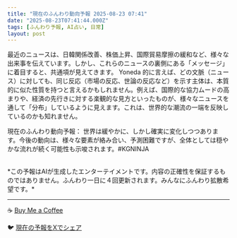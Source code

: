 ```yaml
---
title: "現在のふんわり動向予報 2025-08-23 07:41"
date: "2025-08-23T07:41:44.000Z"
tags: [ふんわり予報, AI占い, 日常]
layout: post
---
```


最近のニュースは、日韓関係改善、株価上昇、国際貿易摩擦の緩和など、様々な出来事を伝えています。しかし、これらのニュースの裏側にある「メッセージ」に着目すると、共通項が見えてきます。  Yoneda 的に言えば、どの文脈（ニュース）に対しても、同じ反応（市場の反応、世論の反応など）を示す主体は、本質的に似た性質を持つと言えるかもしれません。例えば、国際的な協力ムードの高まりや、経済の先行きに対する楽観的な見方といったものが、様々なニュースを通して「分布」しているように見えます。これは、世界的な潮流の一端を反映しているのかも知れません。

現在のふんわり動向予報：
世界は緩やかに、しかし確実に変化しつつあります。今後の動向は、様々な要素が絡み合い、予測困難ですが、全体としては穏やかな流れが続く可能性も示唆されます。#KGNINJA

<br>
*この予報はAIが生成したエンターテイメントです。内容の正確性を保証するものではありません。ふんわり一日に４回更新されます。みんなにふんわり拡散希望です。*

---
☕️ [Buy Me a Coffee](https://www.buymeacoffee.com/kgninja)

🐦 [現在の予報をXでシェア](https://twitter.com/intent/tweet?text=%E7%8F%BE%E5%9C%A8%E3%81%AE%E3%81%B5%E3%82%93%E3%82%8F%E3%82%8A%E4%BA%88%E5%A0%B1%3A%20%E3%80%8C%E6%9C%80%E8%BF%91%E3%81%AE%E3%83%8B%E3%83%A5%E3%83%BC%E3%82%B9%E3%81%AF%E3%80%81%E6%97%A5%E9%9F%93%E9%96%A2%E4%BF%82%E6%94%B9%E5%96%84%E3%80%81%E6%A0%AA%E4%BE%A1%E4%B8%8A%E6%98%87%E3%80%81%E5%9B%BD%E9%9A%9B%E8%B2%BF%E6%98%93%E6%91%A9%E6%93%A6%E3%81%AE%E7%B7%A9%E5%92%8C%E3%81%AA%E3%81%A9%E3%80%81%E6%A7%98%E3%80%85%E3%81%AA%E5%87%BA%E6%9D%A5%E4%BA%8B%E3%82%92%E4%BC%9D%E3%81%88%E3%81%A6%E3%81%84%E3%81%BE%E3%81%99%E3%80%82%E3%80%8D%23KGNINJA%20%E7%B6%9A%E3%81%8D%E3%81%AF%E3%83%96%E3%83%AD%E3%82%B0%E3%81%A7%EF%BC%81%F0%9F%91%87&url=https%3A%2F%2Fkg-ninja.github.io%2FFunwariyoso%2F)
